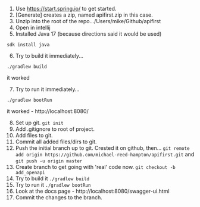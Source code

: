 1. Use https://start.spring.io/ to get started.
2. [Generate] creates a zip, named apifirst.zip in this case. 
3. Unzip into the root of the repo.../Users/mike/Github/apifirst
4. Open in intellij
5. Installed Java 17 (because directions said it would be used)

`sdk install java`

6. Try to build it immediately...

`./gradlew build`

it worked

7. Try to run it immediately...

`./gradlew bootRun`

it worked - http://localhost:8080/

8.  Set up git.
    `git init`
9.  Add .gitignore to root of project.
10. Add files to git.    
11. Commit all added files/dirs to git.
12. Push the initial branch up to git.  Crested it on github, then...
    `git remote add origin https://github.com/michael-reed-hampton/apifirst.git`
    and
    `git push -u origin master`
13. Create branch to get going with 'real' code now. `git checkout -b add_openapi`
14. Try to build it `./gradlew build`
15. Try to run it `./gradlew bootRun`
16.  Look at the docs page - http://localhost:8080/swagger-ui.html
17.  Commit the changes to the branch.


